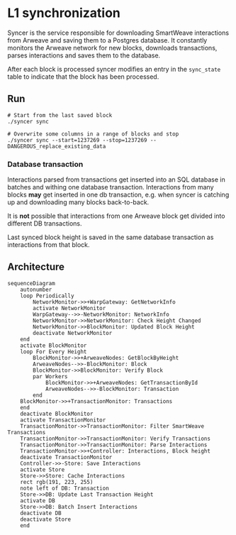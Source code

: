 # L1 synchronization

Syncer is the service responsible for downloading SmartWeave interactions from Arweave and saving them to a Postgres database.
It constantly monitors the Arweave network for new blocks, downloads transactions, parses interactions and saves them to the database.

After each block is processed syncer modifies an entry in the `sync_state` table to indicate that the block has been processed.

## Run

```
# Start from the last saved block
./syncer sync

# Overwrite some columns in a range of blocks and stop
./syncer sync --start=1237269 --stop=1237269 --DANGEROUS_replace_existing_data
```

### Database transaction

Interactions parsed from transactions get inserted into an SQL database in batches and withing one database transaction. Interactions from many blocks **may** get inserted in one db transaction, e.g. when syncer is catching up and downloading many blocks back-to-back.  

It is **not** possible that interactions from one Arweave block get divided into different DB transactions.

Last synced block height is saved in the same database transaction as interactions from that block.

## Architecture



```mermaid
sequenceDiagram
    autonumber
    loop Periodically
        NetworkMonitor->>+WarpGateway: GetNetworkInfo
        activate NetworkMonitor
        WarpGateway-->>-NetworkMonitor: NetworkInfo
        NetworkMonitor->>NetworkMonitor: Check Height Changed
        NetworkMonitor->>BlockMonitor: Updated Block Height
        deactivate NetworkMonitor
    end
    activate BlockMonitor
    loop For Every Height
        BlockMonitor->>+ArweaveNodes: GetBlockByHeight
        ArweaveNodes-->>-BlockMonitor: Block
        BlockMonitor->>BlockMonitor: Verify Block
        par Workers
            BlockMonitor->>+ArweaveNodes: GetTransactionById
            ArweaveNodes-->>-BlockMonitor: Transaction
        end
    BlockMonitor->>+TransactionMonitor: Transactions
    end
    deactivate BlockMonitor
    activate TransactionMonitor
    TransactionMonitor->>TransactionMonitor: Filter SmartWeave Transactions
    TransactionMonitor->>TransactionMonitor: Verify Transactions
    TransactionMonitor->>TransactionMonitor: Parse Interactions
    TransactionMonitor->>+Controller: Interactions, Block height
    deactivate TransactionMonitor
    Controller->>-Store: Save Interactions
    activate Store
    Store->>Store: Cache Interactions
    rect rgb(191, 223, 255)
    note left of DB: Transaction
    Store->>DB: Update Last Transaction Height
    activate DB
    Store->>DB: Batch Insert Interactions
    deactivate DB
    deactivate Store
    end
```

